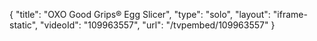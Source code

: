 {
    "title": "OXO Good Grips&reg; Egg Slicer",
    "type": "solo",
    "layout": "iframe-static",
    "videoId": "109963557",
    "url": "\/tvpembed\/109963557"
}